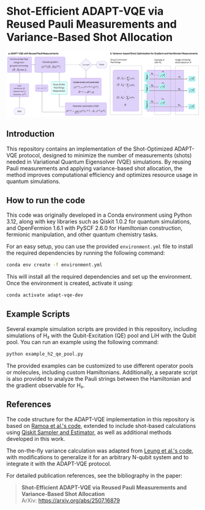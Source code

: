 # Shot-Efficient ADAPT-VQE via Reused Pauli Measurements and Variance-Based Shot Allocation
![Schematic](/src/schematic-main.jpg)
## Introduction
This repository contains an implementation of the Shot-Optimized ADAPT-VQE protocol, designed to minimize the number of measurements (shots) needed in Variational Quantum Eigensolver (VQE) simulations. By reusing Pauli measurements and applying variance-based shot allocation, the method improves computational efficiency and optimizes resource usage in quantum simulations.

## How to run the code
This code was originally developed in a Conda environment using Python 3.12, along with key libraries such as Qiskit 1.0.2 for quantum simulations, and OpenFermion 1.6.1 with PySCF 2.6.0 for Hamiltonian construction, fermionic manipulation, and other quantum chemistry tasks.

For an easy setup, you can use the provided `environment.yml` file to install the required dependencies by running the following command:

```bash
conda env create -f environment.yml
```
This will install all the required dependencies and set up the environment. Once the environment is created, activate it using:

```bash
conda activate adapt-vqe-dev
```


## Example Scripts

Several example simulation scripts are provided in this repository, including simulations of H₂ with the Qubit-Excitation (QE) pool and LiH with the Qubit pool. You can run an example using the following command:

```bash
python example_h2_qe_pool.py
```
The provided examples can be customized to use different operator pools or molecules, including custom Hamiltonians. Additionally, a separate script is also provided to analyze the Pauli strings between the Hamiltonian and the gradient observable for H₂.

## References

The code structure for the ADAPT-VQE implementation in this repository is based on [Ramoa et al.'s code](https://github.com/mafaldaramoa/ceo-adapt-vqe), extended to include shot-based calculations using [Qiskit Sampler and Estimator](https://github.com/Qiskit/qiskit), as well as additional methods developed in this work.

The on-the-fly variance calculation was adapted from [Leung et al.'s code](https://github.com/LeungSamWai/OptimizingMeasurement), with modifications to generalize it for an arbitrary N-qubit system and to integrate it with the ADAPT-VQE protocol.

For detailed publication references, see the bibliography in the paper:
> **Shot-Efficient ADAPT-VQE via Reused Pauli Measurements and Variance-Based Shot Allocation**  
> ArXiv: https://arxiv.org/abs/2507.16879
